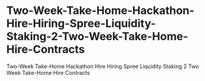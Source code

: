 # Two-Week-Take-Home-Hackathon-Hire-Hiring-Spree-Liquidity-Staking-2-Two-Week-Take-Home-Hire-Contracts
Two-Week Take-Home Hackathon Hire Hiring Spree Liquidity Staking 2 Two Week Take-Home Hire Contracts

